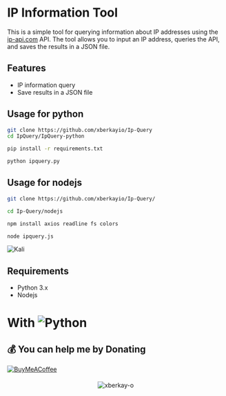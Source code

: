 # IP Information Tool

This is a simple tool for querying information about IP addresses using the [ip-api.com](http://ip-api.com) API. The tool allows you to input an IP address, queries the API, and saves the results in a JSON file.

## Features

- IP information query
- Save results in a JSON file

## Usage for python

```bash
git clone https://github.com/xberkayio/Ip-Query
cd IpQuery/IpQuery-python
```
```bash
pip install -r requirements.txt
```
```bash
python ipquery.py
```

## Usage for nodejs

```bash
git clone https://github.com/xberkayio/Ip-Query/
```
```bash
cd Ip-Query/nodejs
```
```bash
npm install axios readline fs colors
```
```bash
node ipquery.js
```
![Kali]()

## Requirements

- Python 3.x
- Nodejs


# With ![Python](https://img.shields.io/badge/python-3670A0?style=for-the-badge&logo=python&logoColor=ffdd54)

  ## 💰 You can help me by Donating
  [![BuyMeACoffee](https://img.shields.io/badge/Buy%20Me%20a%20Coffee-ffdd00?style=for-the-badge&logo=buy-me-a-coffee&logoColor=black)](https://www.buymeacoffee.com/xberkay-o) 
####
<p align="center"> <img src="https://komarev.com/ghpvc/?username=xberkay-o&label=Profile%20views&color=0e75b6&style=flat" alt="xberkay-o" /> </p>
